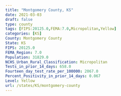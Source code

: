 ```yaml
---
title: "Montgomery County, KS"
date: 2021-03-03
draft: false
type: county
tags: [FIPS:20125.0,FEMA:7.0,Micropolitan,Yellow]
categories: [KS]
County: Montgomery County
State: KS
FIPS: 20125.0
FEMA_Region: 7.0
Population: 31829.0
NCHS_Urban_Rural_Classification: Micropolitan
Tests_in_prior_14_days: 658.0
Fourteen_day_test_rate_per_100000: 2067.0
Percent_Positivity_in_prior_14_days: 0.067
Level: Yellow
url: /states/KS/montgomery-county
---
```



